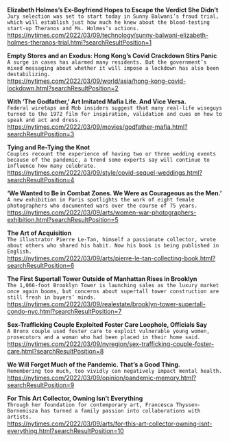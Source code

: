 **Elizabeth Holmes’s Ex-Boyfriend Hopes to Escape the Verdict She Didn’t**\
`Jury selection was set to start today in Sunny Balwani’s fraud trial, which will establish just how much he knew about the blood-testing start-up Theranos and Ms. Holmes’s actions.`\
https://nytimes.com/2022/03/09/technology/sunny-balwani-elizabeth-holmes-theranos-trial.html?searchResultPosition=1

**Empty Stores and an Exodus: Hong Kong’s Covid Crackdown Stirs Panic**\
`A surge in cases has alarmed many residents. But the government’s mixed messaging about whether it will impose a lockdown has also been destabilizing.`\
https://nytimes.com/2022/03/09/world/asia/hong-kong-covid-lockdown.html?searchResultPosition=2

**With ‘The Godfather,’ Art Imitated Mafia Life. And Vice Versa.**\
`Federal wiretaps and Mob insiders suggest that many real-life wiseguys turned to the 1972 film for inspiration, validation and cues on how to speak and act and dress.`\
https://nytimes.com/2022/03/09/movies/godfather-mafia.html?searchResultPosition=3

**Tying and Re-Tying the Knot**\
`Couples recount the experience of having two or three wedding events because of the pandemic, a trend some experts say will continue to influence how many celebrate.`\
https://nytimes.com/2022/03/09/style/covid-sequel-weddings.html?searchResultPosition=4

**‘We Wanted to Be in Combat Zones. We Were as Courageous as the Men.’**\
`A new exhibition in Paris spotlights the work of eight female photographers who documented wars over the course of 75 years.`\
https://nytimes.com/2022/03/09/arts/women-war-photographers-exhibition.html?searchResultPosition=5

**The Art of Acquisition**\
`The illustrator Pierre Le-Tan, himself a passionate collector, wrote about others who shared his habit. Now his book is being published in English.`\
https://nytimes.com/2022/03/09/arts/pierre-le-tan-collecting-book.html?searchResultPosition=6

**The First Supertall Tower Outside of Manhattan Rises in Brooklyn**\
`The 1,066-foot Brooklyn Tower is launching sales as the luxury market once again booms, but concerns about supertall tower construction are still fresh in buyers’ minds.`\
https://nytimes.com/2022/03/09/realestate/brooklyn-tower-supertall-condo-nyc.html?searchResultPosition=7

**Sex-Trafficking Couple Exploited Foster Care Loophole, Officials Say**\
`A Bronx couple used foster care to exploit vulnerable young women, prosecutors and a woman who had been placed in their home said.`\
https://nytimes.com/2022/03/09/nyregion/sex-trafficking-couple-foster-care.html?searchResultPosition=8

**We Will Forget Much of the Pandemic. That’s a Good Thing.**\
`Remembering too much, too vividly can negatively impact mental health.`\
https://nytimes.com/2022/03/09/opinion/pandemic-memory.html?searchResultPosition=9

**For This Art Collector, Owning Isn’t Everything**\
`Through her foundation for contemporary art, Francesca Thyssen-Bornemisza has turned a family passion into collaborations with artists.`\
https://nytimes.com/2022/03/09/arts/for-this-art-collector-owning-isnt-everything.html?searchResultPosition=10

